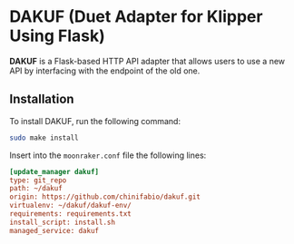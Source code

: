 # DAKUF (Duet Adapter for Klipper Using Flask)

**DAKUF** is a Flask-based HTTP API adapter that allows users to use a new API by interfacing with the endpoint of the old one.

## Installation

To install DAKUF, run the following command:

```bash
sudo make install
```

Insert into the `moonraker.conf` file the following lines:

```ini
[update_manager dakuf]
type: git_repo
path: ~/dakuf
origin: https://github.com/chinifabio/dakuf.git
virtualenv: ~/dakuf/dakuf-env/
requirements: requirements.txt
install_script: install.sh
managed_service: dakuf
```
